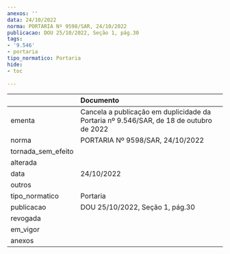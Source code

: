 ```yaml
---
anexos: ''
data: 24/10/2022
norma: PORTARIA Nº 9598/SAR, 24/10/2022
publicacao: DOU 25/10/2022, Seção 1, pág.30
tags:
- '9.546'
- portaria
tipo_normatico: Portaria
hide: 
- toc 
 
---
```


|                    | Documento                                                                              |
|:-------------------|:---------------------------------------------------------------------------------------|
| ementa             | Cancela a publicação em duplicidade da Portaria nº 9.546/SAR, de 18 de outubro de 2022 |
| norma              | PORTARIA Nº 9598/SAR, 24/10/2022                                                       |
| tornada_sem_efeito |                                                                                        |
| alterada           |                                                                                        |
| data               | 24/10/2022                                                                             |
| outros             |                                                                                        |
| tipo_normatico     | Portaria                                                                               |
| publicacao         | DOU 25/10/2022, Seção 1, pág.30                                                        |
| revogada           |                                                                                        |
| em_vigor           |                                                                                        |
| anexos             |                                                                                        |
